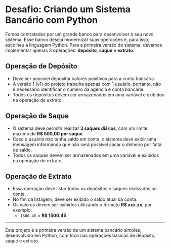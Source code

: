 # Desafio: Criando um Sistema Bancário com Python

Fomos contratados por um grande banco para desenvolver o seu novo sistema. Esse banco deseja modernizar suas operações e, para isso, escolheu a linguagem Python. Para a primeira versão do sistema, devemos implementar apenas 3 operações: **depósito**, **saque** e **extrato**.

## Operação de Depósito

- Deve ser possível depositar valores positivos para a conta bancária.
- A versão 1 (v1) do projeto trabalha apenas com 1 usuário, portanto, não é necessário identificar o número da agência e conta bancária.
- Todos os depósitos devem ser armazenados em uma variável e exibidos na operação de extrato.

## Operação de Saque

- O sistema deve permitir realizar **3 saques diários**, com um limite máximo de **R$ 500,00 por saque**.
- Caso o usuário não tenha saldo em conta, o sistema deve exibir uma mensagem informando que não será possível sacar o dinheiro por falta de saldo.
- Todos os saques devem ser armazenados em uma variável e exibidos na operação de extrato.

## Operação de Extrato

- Essa operação deve listar todos os depósitos e saques realizados na conta.
- No fim da listagem, deve ser exibido o saldo atual da conta.
- Os valores devem ser exibidos utilizando o formato **R$ xxx.xx**, por exemplo:
  - `1500.45` = **R$ 1500.45**

---

Este projeto é a primeira versão de um sistema bancário simples, desenvolvido em Python, com foco nas operações básicas de depósito, saque e extrato.